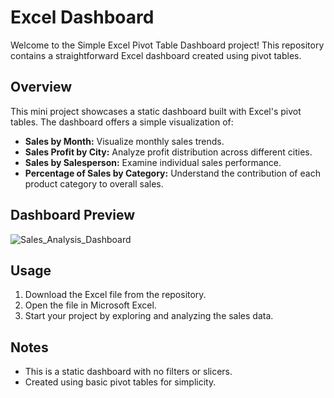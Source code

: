 # Excel Dashboard

Welcome to the Simple Excel Pivot Table Dashboard project! This repository contains a straightforward Excel dashboard created using pivot tables.

## Overview
This mini project showcases a static dashboard built with Excel's pivot tables. The dashboard offers a simple visualization of:
   - **Sales by Month:** Visualize monthly sales trends.
- **Sales Profit by City:** Analyze profit distribution across different cities.
- **Sales by Salesperson:** Examine individual sales performance.
- **Percentage of Sales by Category:** Understand the contribution of each product category to overall sales.

## Dashboard Preview
![Sales_Analysis_Dashboard](https://github.com/jeenakarmi/Sales_Analysis_Dashboard/assets/137046103/fd0ecc63-fba0-4d1d-adc7-d5edde44d5ca)


## Usage
1. Download the Excel file from the repository.
2. Open the file in Microsoft Excel.
3. Start your project by exploring and analyzing the sales data.

## Notes
- This is a static dashboard with no filters or slicers.
- Created using basic pivot tables for simplicity.


